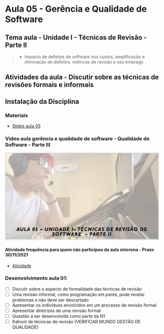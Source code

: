 # Aula 05 - Gerência e Qualidade de Software
## Tema aula - Unidade I - Técnicas de Revisão - Parte II
 
>  *  Impacto de defeitos de software nos custos, amplificação e eliminação de defeitos, métricas de revisão e seu emprego

## Atividades da aula - Discutir sobre as técnicas de revisões formais e informais

## Instalação da Disciplina

### Materiais

- [Slides aula 05](aula5_UnidadeI_Tecnicas_de_revisao_parteII.pdf)

### Video aula gerência e qualidade de software -  Qualidade de Software - Parte III
[![Aula - Técnicas de Revisão PARTE I](capa_aula5.png)](https://www.youtube.com/watch?v=xcxWOu9Qgo8)

####  Atividade frequência para quem não participou da aula síncrona - Prazo 30/11/2021

- [Atividade]()

### Desenvolvimento aula 01: 

- [ ]  Discutir sobre o aspecto de formalidade das técnicas de revisão
- [ ]  Uma revisão informal, como programação em pares, pode revelar problemas e não deve ser descartado
- [ ]  Apresentar os indivíduos envolvidos em um processo de revisão formal
- [ ]  Apresentar diretrizes de uma revisão formal
- [ ]  Questão a ser desenvolvida como parte da N1
- [ ]  Kahoot de técnicas de revisão (VERIFICAR MUNDO GESTÃO DE QUALIDADE)
